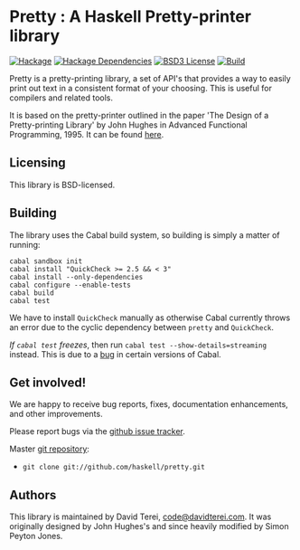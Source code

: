 # Pretty : A Haskell Pretty-printer library

[![Hackage](https://img.shields.io/hackage/v/pretty.svg?style=flat)](https://hackage.haskell.org/package/pretty)
[![Hackage Dependencies](https://img.shields.io/hackage-deps/v/pretty.svg?style=flat)](http://packdeps.haskellers.com/reverse/pretty)
[![BSD3 License](http://img.shields.io/badge/license-MIT-brightgreen.svg)][tl;dr Legal: BSD3]
[![Build](https://img.shields.io/travis/haskell/pretty.svg?style=flat)](https://travis-ci.org/haskell/pretty)

[tl;dr Legal: BSD3]:
  https://tldrlegal.com/license/bsd-3-clause-license-(revised)
  "BSD3 License"

Pretty is a pretty-printing library, a set of API's that provides a
way to easily print out text in a consistent format of your choosing.
This is useful for compilers and related tools.

It is based on the pretty-printer outlined in the  paper 'The Design
of a Pretty-printing Library' by John Hughes in Advanced Functional
Programming, 1995. It can be found
[here](http://citeseerx.ist.psu.edu/viewdoc/summary?doi=10.1.1.38.8777).

## Licensing

This library is BSD-licensed.

## Building

The library uses the Cabal build system, so building is simply a
matter of running:

```
cabal sandbox init
cabal install "QuickCheck >= 2.5 && < 3"
cabal install --only-dependencies
cabal configure --enable-tests
cabal build
cabal test
```

We have to install `QuickCheck` manually as otherwise Cabal currently
throws an error due to the cyclic dependency between `pretty` and
`QuickCheck`.

*If `cabal test` freezes*, then run
`cabal test --show-details=streaming` instead. This is due to a
[bug](https://github.com/haskell/cabal/issues/1810) in certain
versions of Cabal.

## Get involved!

We are happy to receive bug reports, fixes, documentation enhancements,
and other improvements.

Please report bugs via the
[github issue tracker](http://github.com/haskell/pretty/issues).

Master [git repository](http://github.com/haskell/pretty):

* `git clone git://github.com/haskell/pretty.git`

## Authors

This library is maintained by David Terei, <code@davidterei.com>. It
was originally designed by John Hughes's and since heavily modified by
Simon Peyton Jones.

